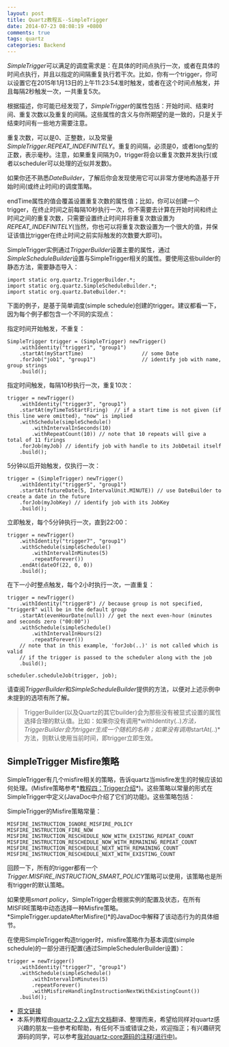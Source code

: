 ```yaml
---
layout: post
title: Quartz教程五--SimpleTrigger
date: 2014-07-23 08:08:19 +0800
comments: true
tags: quartz
categories: Backend
---
```


*SimpleTrigger*可以满足的调度需求是：在具体的时间点执行一次，或者在具体的时间点执行，并且以指定的间隔重复执行若干次。比如，你有一个trigger，你可以设置它在2015年1月13日的上午11:23:54准时触发，或者在这个时间点触发，并且每隔2秒触发一次，一共重复5次。

根据描述，你可能已经发现了，*SimpleTrigger*的属性包括：开始时间、结束时间、重复次数以及重复的间隔。这些属性的含义与你所期望的是一致的，只是关于结束时间有一些地方需要注意。

<!-- more -->

重复次数，可以是0、正整数，以及常量*SimpleTrigger.REPEAT_INDEFINITELY*。重复的间隔，必须是0，或者long型的正数，表示毫秒。注意，如果重复间隔为0，trigger将会以重复次数并发执行(或者以scheduler可以处理的近似并发数)。

如果你还不熟悉*DateBuilder*，了解后你会发现使用它可以非常方便地构造基于开始时间(或终止时间)的调度策略。

endTime属性的值会覆盖设置重复次数的属性值；比如，你可以创建一个trigger，在终止时间之前每隔10秒执行一次，你不需要去计算在开始时间和终止时间之间的重复次数，只需要设置终止时间并将重复次数设置为*REPEAT_INDEFINITELY*(当然，你也可以将重复次数设置为一个很大的值，并保证该值比trigger在终止时间之前实际触发的次数要大即可)。

SimpleTrigger实例通过*TriggerBuilder*设置主要的属性，通过*SimpleScheduleBuilder*设置与SimpleTrigger相关的属性。要使用这些builder的静态方法，需要静态导入：

	import static org.quartz.TriggerBuilder.*;
	import static org.quartz.SimpleScheduleBuilder.*;
	import static org.quartz.DateBuilder.*:

下面的例子，是基于简单调度(simple schedule)创建的trigger。建议都看一下，因为每个例子都包含一个不同的实现点：

指定时间开始触发，不重复：

	SimpleTrigger trigger = (SimpleTrigger) newTrigger()
		.withIdentity("trigger1", "group1")
		.startAt(myStartTime) 					// some Date
		.forJob("job1", "group1") 				// identify job with name, group strings
		.build();

指定时间触发，每隔10秒执行一次，重复10次：

	trigger = newTrigger()
		.withIdentity("trigger3", "group1")
		.startAt(myTimeToStartFiring)  // if a start time is not given (if this line were omitted), "now" is implied
		.withSchedule(simpleSchedule()
			.withIntervalInSeconds(10)
			.withRepeatCount(10)) // note that 10 repeats will give a total of 11 firings
		.forJob(myJob) // identify job with handle to its JobDetail itself                   
		.build();

5分钟以后开始触发，仅执行一次：

	trigger = (SimpleTrigger) newTrigger()
		.withIdentity("trigger5", "group1")
		.startAt(futureDate(5, IntervalUnit.MINUTE)) // use DateBuilder to create a date in the future
		.forJob(myJobKey) // identify job with its JobKey
		.build();

立即触发，每个5分钟执行一次，直到22:00：

	trigger = newTrigger()
		.withIdentity("trigger7", "group1")
		.withSchedule(simpleSchedule()
			.withIntervalInMinutes(5)
			.repeatForever())
		.endAt(dateOf(22, 0, 0))
		.build();

在下一小时整点触发，每个2小时执行一次，一直重复：

	trigger = newTrigger()
		.withIdentity("trigger8") // because group is not specified, "trigger8" will be in the default group
		.startAt(evenHourDate(null)) // get the next even-hour (minutes and seconds zero ("00:00"))
		.withSchedule(simpleSchedule()
			.withIntervalInHours(2)
			.repeatForever())
		// note that in this example, 'forJob(..)' is not called which is valid
		// if the trigger is passed to the scheduler along with the job  
		.build();

	scheduler.scheduleJob(trigger, job);

请查阅*TriggerBuilder*和*SimpleScheduleBuilder*提供的方法，以便对上述示例中未提到的选项有所了解。

> TriggerBuilder(以及Quartz的其它builder)会为那些没有被显式设置的属性选择合理的默认值。比如：如果你没有调用*withIdentity(..)*方法，TriggerBuilder会为trigger生成一个随机的名称；如果没有调用*startAt(..)*方法，则默认使用当前时间，即trigger立即生效。

## SimpleTrigger Misfire策略

SimpleTrigger有几个misfire相关的策略，告诉quartz当misfire发生的时候应该如何处理。(Misfire策略参考*[教程四：Trigger介绍](http://nkcoder.github.io/blog/20140716/quartz-tutorial-04-trigger/)*)。这些策略以常量的形式在SimpleTrigger中定义(JavaDoc中介绍了它们的功能)。这些策略包括：

SimpleTrigger的Misfire策略常量：

	MISFIRE_INSTRUCTION_IGNORE_MISFIRE_POLICY
	MISFIRE_INSTRUCTION_FIRE_NOW
	MISFIRE_INSTRUCTION_RESCHEDULE_NOW_WITH_EXISTING_REPEAT_COUNT
	MISFIRE_INSTRUCTION_RESCHEDULE_NOW_WITH_REMAINING_REPEAT_COUNT
	MISFIRE_INSTRUCTION_RESCHEDULE_NEXT_WITH_REMAINING_COUNT
	MISFIRE_INSTRUCTION_RESCHEDULE_NEXT_WITH_EXISTING_COUNT

回顾一下，所有的trigger都有一个*Trigger.MISFIRE_INSTRUCTION_SMART_POLICY*策略可以使用，该策略也是所有trigger的默认策略。

如果使用*smart policy*，SimpleTrigger会根据实例的配置及状态，在所有MISFIRE策略中动态选择一种Misfire策略。*SimpleTrigger.updateAfterMisfire()*的JavaDoc中解释了该动态行为的具体细节。

在使用SimpleTrigger构造trigger时，misfire策略作为基本调度(simple schedule)的一部分进行配置(通过SimpleSchedulerBuilder设置)：

	trigger = newTrigger()
		.withIdentity("trigger7", "group1")
		.withSchedule(simpleSchedule()
			.withIntervalInMinutes(5)
			.repeatForever()
			.withMisfireHandlingInstructionNextWithExistingCount())
		.build();

- [原文链接](http://quartz-scheduler.org/documentation/quartz-2.2.x/tutorials/tutorial-lesson-05)
- 本系列教程由[quartz-2.2.x官方文档](http://quartz-scheduler.org/documentation/quartz-2.2.x/tutorials)翻译、整理而来，希望给同样对quartz感兴趣的朋友一些参考和帮助，有任何不当或错误之处，欢迎指正；有兴趣研究源码的同学，可以参考[我对quartz-core源码的注释(进行中)](https://github.com/nkcoder/quartz-explained)。
